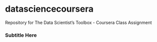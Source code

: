 # datasciencecoursera

Repository for The Data Scientist’s Toolbox - Coursera Class Assignment

### Subtitle Here

